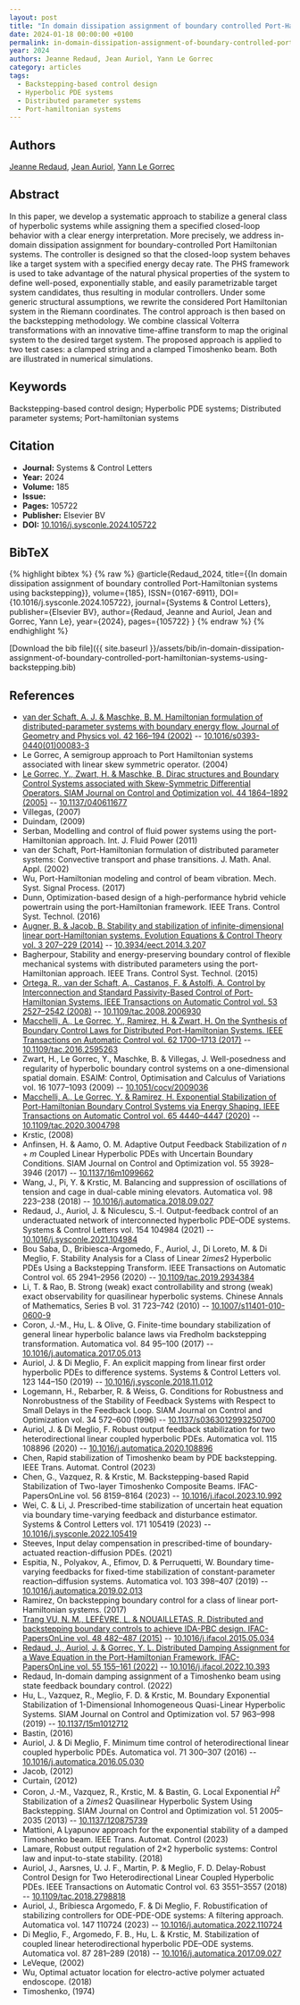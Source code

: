 ```yaml
---
layout: post
title: "In domain dissipation assignment of boundary controlled Port-Hamiltonian systems using backstepping"
date: 2024-01-18 00:00:00 +0100
permalink: in-domain-dissipation-assignment-of-boundary-controlled-port-hamiltonian-systems-using-backstepping
year: 2024
authors: Jeanne Redaud, Jean Auriol, Yann Le Gorrec
category: articles
tags:
  - Backstepping-based control design
  - Hyperbolic PDE systems
  - Distributed parameter systems
  - Port-hamiltonian systems
---
```

 
## Authors
[Jeanne Redaud](authors/jeanne-redaud), [Jean Auriol](authors/jean-auriol), [Yann Le Gorrec](authors/yann-le-gorrec)
 
## Abstract
In this paper, we develop a systematic approach to stabilize a general class of hyperbolic systems while assigning them a specified closed-loop behavior with a clear energy interpretation. More precisely, we address in-domain dissipation assignment for boundary-controlled Port Hamiltonian systems. The controller is designed so that the closed-loop system behaves like a target system with a specified energy decay rate. The PHS framework is used to take advantage of the natural physical properties of the system to define well-posed, exponentially stable, and easily parametrizable target system candidates, thus resulting in modular controllers. Under some generic structural assumptions, we rewrite the considered Port Hamiltonian system in the Riemann coordinates. The control approach is then based on the backstepping methodology. We combine classical Volterra transformations with an innovative time-affine transform to map the original system to the desired target system. The proposed approach is applied to two test cases: a clamped string and a clamped Timoshenko beam. Both are illustrated in numerical simulations.
 
## Keywords
Backstepping-based control design; Hyperbolic PDE systems; Distributed parameter systems; Port-hamiltonian systems
 
## Citation
- **Journal:** Systems &amp; Control Letters
- **Year:** 2024
- **Volume:** 185
- **Issue:** 
- **Pages:** 105722
- **Publisher:** Elsevier BV
- **DOI:** [10.1016/j.sysconle.2024.105722](https://doi.org/10.1016/j.sysconle.2024.105722)
 
## BibTeX
{% highlight bibtex %}
{% raw %}
@article{Redaud_2024,
  title={{In domain dissipation assignment of boundary controlled Port-Hamiltonian systems using backstepping}},
  volume={185},
  ISSN={0167-6911},
  DOI={10.1016/j.sysconle.2024.105722},
  journal={Systems &amp; Control Letters},
  publisher={Elsevier BV},
  author={Redaud, Jeanne and Auriol, Jean and Gorrec, Yann Le},
  year={2024},
  pages={105722}
}
{% endraw %}
{% endhighlight %}
 
[Download the bib file]({{ site.baseurl }}/assets/bib/in-domain-dissipation-assignment-of-boundary-controlled-port-hamiltonian-systems-using-backstepping.bib)
 
## References
- [van der Schaft, A. J. & Maschke, B. M. Hamiltonian formulation of distributed-parameter systems with boundary energy flow. Journal of Geometry and Physics vol. 42 166–194 (2002)](hamiltonian-formulation-of-distributed-parameter-systems-with-boundary-energy-flow) -- [10.1016/s0393-0440(01)00083-3](https://doi.org/10.1016/s0393-0440(01)00083-3)
- Le Gorrec, A semigroup approach to Port Hamiltonian systems associated with linear skew symmetric operator. (2004)
- [Le Gorrec, Y., Zwart, H. & Maschke, B. Dirac structures and Boundary Control Systems associated with Skew-Symmetric Differential Operators. SIAM Journal on Control and Optimization vol. 44 1864–1892 (2005)](dirac-structures-and-boundary-control-systems-associated-with-skew-symmetric-differential-operators) -- [10.1137/040611677](https://doi.org/10.1137/040611677)
- Villegas, (2007)
- Duindam, (2009)
- Serban, Modelling and control of fluid power systems using the port-Hamiltonian approach. Int. J. Fluid Power (2011)
- van der Schaft, Port-Hamiltonian formulation of distributed parameter systems: Convective transport and phase transitions. J. Math. Anal. Appl. (2002)
- Wu, Port-Hamiltonian modeling and control of beam vibration. Mech. Syst. Signal Process. (2017)
- Dunn, Optimization-based design of a high-performance hybrid vehicle powertrain using the port-Hamiltonian framework. IEEE Trans. Control Syst. Technol. (2016)
- [Augner, B. & Jacob, B. Stability and stabilization of infinite-dimensional linear port-Hamiltonian systems. Evolution Equations &amp; Control Theory vol. 3 207–229 (2014)](stability-and-stabilization-of-infinite-dimensional-linear-port-hamiltonian-systems) -- [10.3934/eect.2014.3.207](https://doi.org/10.3934/eect.2014.3.207)
- Bagherpour, Stability and energy-preserving boundary control of flexible mechanical systems with distributed parameters using the port-Hamiltonian approach. IEEE Trans. Control Syst. Technol. (2015)
- [Ortega, R., van der Schaft, A., Castanos, F. & Astolfi, A. Control by Interconnection and Standard Passivity-Based Control of Port-Hamiltonian Systems. IEEE Transactions on Automatic Control vol. 53 2527–2542 (2008)](control-by-interconnection-and-standard-passivity-based-control-of-port-hamiltonian-systems) -- [10.1109/tac.2008.2006930](https://doi.org/10.1109/tac.2008.2006930)
- [Macchelli, A., Le Gorrec, Y., Ramirez, H. & Zwart, H. On the Synthesis of Boundary Control Laws for Distributed Port-Hamiltonian Systems. IEEE Transactions on Automatic Control vol. 62 1700–1713 (2017)](on-the-synthesis-of-boundary-control-laws-for-distributed-port-hamiltonian-systems) -- [10.1109/tac.2016.2595263](https://doi.org/10.1109/tac.2016.2595263)
- Zwart, H., Le Gorrec, Y., Maschke, B. & Villegas, J. Well-posedness and regularity of hyperbolic boundary control systems on a one-dimensional spatial domain. ESAIM: Control, Optimisation and Calculus of Variations vol. 16 1077–1093 (2009) -- [10.1051/cocv/2009036](https://doi.org/10.1051/cocv/2009036)
- [Macchelli, A., Le Gorrec, Y. & Ramirez, H. Exponential Stabilization of Port-Hamiltonian Boundary Control Systems via Energy Shaping. IEEE Transactions on Automatic Control vol. 65 4440–4447 (2020)](exponential-stabilization-of-port-hamiltonian-boundary-control-systems-via-energy-shaping) -- [10.1109/tac.2020.3004798](https://doi.org/10.1109/tac.2020.3004798)
- Krstic, (2008)
- Anfinsen, H. & Aamo, O. M. Adaptive Output Feedback Stabilization of $n + m$ Coupled Linear Hyperbolic PDEs with Uncertain Boundary Conditions. SIAM Journal on Control and Optimization vol. 55 3928–3946 (2017) -- [10.1137/16m1099662](https://doi.org/10.1137/16m1099662)
- Wang, J., Pi, Y. & Krstic, M. Balancing and suppression of oscillations of tension and cage in dual-cable mining elevators. Automatica vol. 98 223–238 (2018) -- [10.1016/j.automatica.2018.09.027](https://doi.org/10.1016/j.automatica.2018.09.027)
- Redaud, J., Auriol, J. & Niculescu, S.-I. Output-feedback control of an underactuated network of interconnected hyperbolic PDE–ODE systems. Systems &amp; Control Letters vol. 154 104984 (2021) -- [10.1016/j.sysconle.2021.104984](https://doi.org/10.1016/j.sysconle.2021.104984)
- Bou Saba, D., Bribiesca-Argomedo, F., Auriol, J., Di Loreto, M. & Di Meglio, F. Stability Analysis for a Class of Linear $2	imes 2$ Hyperbolic PDEs Using a Backstepping Transform. IEEE Transactions on Automatic Control vol. 65 2941–2956 (2020) -- [10.1109/tac.2019.2934384](https://doi.org/10.1109/tac.2019.2934384)
- Li, T. & Rao, B. Strong (weak) exact controllability and strong (weak) exact observability for quasilinear hyperbolic systems. Chinese Annals of Mathematics, Series B vol. 31 723–742 (2010) -- [10.1007/s11401-010-0600-9](https://doi.org/10.1007/s11401-010-0600-9)
- Coron, J.-M., Hu, L. & Olive, G. Finite-time boundary stabilization of general linear hyperbolic balance laws via Fredholm backstepping transformation. Automatica vol. 84 95–100 (2017) -- [10.1016/j.automatica.2017.05.013](https://doi.org/10.1016/j.automatica.2017.05.013)
- Auriol, J. & Di Meglio, F. An explicit mapping from linear first order hyperbolic PDEs to difference systems. Systems &amp; Control Letters vol. 123 144–150 (2019) -- [10.1016/j.sysconle.2018.11.012](https://doi.org/10.1016/j.sysconle.2018.11.012)
- Logemann, H., Rebarber, R. & Weiss, G. Conditions for Robustness and Nonrobustness of the Stability of Feedback Systems with Respect to Small Delays in the Feedback Loop. SIAM Journal on Control and Optimization vol. 34 572–600 (1996) -- [10.1137/s0363012993250700](https://doi.org/10.1137/s0363012993250700)
- Auriol, J. & Di Meglio, F. Robust output feedback stabilization for two heterodirectional linear coupled hyperbolic PDEs. Automatica vol. 115 108896 (2020) -- [10.1016/j.automatica.2020.108896](https://doi.org/10.1016/j.automatica.2020.108896)
- Chen, Rapid stabilization of Timoshenko beam by PDE backstepping. IEEE Trans. Automat. Control (2023)
- Chen, G., Vazquez, R. & Krstic, M. Backstepping-based Rapid Stabilization of Two-layer Timoshenko Composite Beams. IFAC-PapersOnLine vol. 56 8159–8164 (2023) -- [10.1016/j.ifacol.2023.10.992](https://doi.org/10.1016/j.ifacol.2023.10.992)
- Wei, C. & Li, J. Prescribed-time stabilization of uncertain heat equation via boundary time-varying feedback and disturbance estimator. Systems &amp; Control Letters vol. 171 105419 (2023) -- [10.1016/j.sysconle.2022.105419](https://doi.org/10.1016/j.sysconle.2022.105419)
- Steeves, Input delay compensation in prescribed-time of boundary-actuated reaction-diffusion PDEs. (2021)
- Espitia, N., Polyakov, A., Efimov, D. & Perruquetti, W. Boundary time-varying feedbacks for fixed-time stabilization of constant-parameter reaction–diffusion systems. Automatica vol. 103 398–407 (2019) -- [10.1016/j.automatica.2019.02.013](https://doi.org/10.1016/j.automatica.2019.02.013)
- Ramirez, On backstepping boundary control for a class of linear port-Hamiltonian systems. (2017)
- [Trang VU, N. M., LEFÈVRE, L. & NOUAILLETAS, R. Distributed and backstepping boundary controls to achieve IDA-PBC design. IFAC-PapersOnLine vol. 48 482–487 (2015)](distributed-and-backstepping-boundary-controls-to-achieve-ida-pbc-design) -- [10.1016/j.ifacol.2015.05.034](https://doi.org/10.1016/j.ifacol.2015.05.034)
- [Redaud, J., Auriol, J. & Gorrec, Y. L. Distributed Damping Assignment for a Wave Equation in the Port-Hamiltonian Framework. IFAC-PapersOnLine vol. 55 155–161 (2022)](distributed-damping-assignment-for-a-wave-equation-in-the-port-hamiltonian-framework) -- [10.1016/j.ifacol.2022.10.393](https://doi.org/10.1016/j.ifacol.2022.10.393)
- Redaud, In-domain damping assignment of a Timoshenko beam using state feedback boundary control. (2022)
- Hu, L., Vazquez, R., Meglio, F. D. & Krstic, M. Boundary Exponential Stabilization of 1-Dimensional Inhomogeneous Quasi-Linear Hyperbolic Systems. SIAM Journal on Control and Optimization vol. 57 963–998 (2019) -- [10.1137/15m1012712](https://doi.org/10.1137/15m1012712)
- Bastin, (2016)
- Auriol, J. & Di Meglio, F. Minimum time control of heterodirectional linear coupled hyperbolic PDEs. Automatica vol. 71 300–307 (2016) -- [10.1016/j.automatica.2016.05.030](https://doi.org/10.1016/j.automatica.2016.05.030)
- Jacob, (2012)
- Curtain, (2012)
- Coron, J.-M., Vazquez, R., Krstic, M. & Bastin, G. Local Exponential $H^2$ Stabilization of a $2	imes2$ Quasilinear Hyperbolic System Using Backstepping. SIAM Journal on Control and Optimization vol. 51 2005–2035 (2013) -- [10.1137/120875739](https://doi.org/10.1137/120875739)
- Mattioni, A Lyapunov approach for the exponential stability of a damped Timoshenko beam. IEEE Trans. Automat. Control (2023)
- Lamare, Robust output regulation of 2×2 hyperbolic systems: Control law and input-to-state stability. (2018)
- Auriol, J., Aarsnes, U. J. F., Martin, P. & Meglio, F. D. Delay-Robust Control Design for Two Heterodirectional Linear Coupled Hyperbolic PDEs. IEEE Transactions on Automatic Control vol. 63 3551–3557 (2018) -- [10.1109/tac.2018.2798818](https://doi.org/10.1109/tac.2018.2798818)
- Auriol, J., Bribiesca Argomedo, F. & Di Meglio, F. Robustification of stabilizing controllers for ODE-PDE-ODE systems: A filtering approach. Automatica vol. 147 110724 (2023) -- [10.1016/j.automatica.2022.110724](https://doi.org/10.1016/j.automatica.2022.110724)
- Di Meglio, F., Argomedo, F. B., Hu, L. & Krstic, M. Stabilization of coupled linear heterodirectional hyperbolic PDE–ODE systems. Automatica vol. 87 281–289 (2018) -- [10.1016/j.automatica.2017.09.027](https://doi.org/10.1016/j.automatica.2017.09.027)
- LeVeque, (2002)
- Wu, Optimal actuator location for electro-active polymer actuated endoscope. (2018)
- Timoshenko, (1974)

